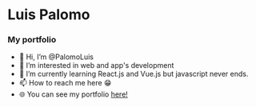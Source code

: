 # Luis Palomo
### My portfolio

- 👋 Hi, I’m @PalomoLuis
- 👀 I’m interested in web and app's development
- 🌱 I’m currently learning React.js and Vue.js but javascript never ends.
- 📫 How to reach me here 😁
- 🌐 You can see my portfolio [here!](https://palomoluis.github.io/)

<!---
PalomoLuis/PalomoLuis is a ✨ special ✨ repository because its `README.md` (this file) appears on your GitHub profile.
You can click the Preview link to take a look at your changes.
--->
